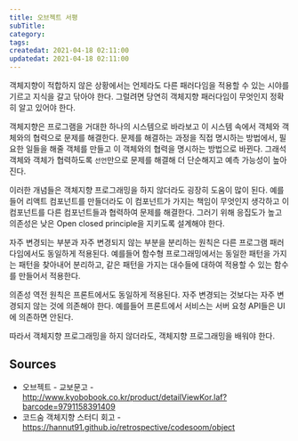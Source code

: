```yaml
---
title: 오브젝트 서평
subTitle:
category:
tags:
createdat: 2021-04-18 02:11:00
updatedat: 2021-04-18 02:11:00
---
```


객체지향이 적합하지 않은 상황에서는 언제라도 다른 패러다임을 적용할 수 있는 시야를 기르고 지식을 갈고 닦아야 한다. 그럴려면 당연히 객체지향 패러다임이 무엇인지 정확히 알고 있어야 한다.  

객체지향은 프로그램을 거대한 하나의 시스템으로 바라보고 이 시스템 속에서 객체와 객체와의 협력으로 문제를 해결한다. 문제를 해결하는 과정을 직접 명시하는 방법에서, 필요한 일들을 해줄 객체를 만들고 이 객체와의 협력을 명시하는 방법으로 바뀐다. 그래석 객체와 객체가 협력하도록 `선언`만으로 문제를 해결해 더 단순해지고 예측 가능성이 높아진다.  

이러한 개념들은 객체지향 프로그래밍을 하지 않더라도 굉장히 도움이 많이 된다. 예를들어 리액트 컴포넌트를 만들더라도 이 컴포넌트가 가지는 책임이 무엇인지 생각하고 이 컴포넌트를 다른 컴포넌트들과 협력하여 문제를 해결한다. 그러기 위해 응집도가 높고 의존성은 낮은 Open closed principle을 지키도록 설계해야 한다.  

자주 변경되는 부분과 자주 변경되지 않는 부분을 분리하는 원칙은 다른 프로그램 패러다임에서도 동일하게 적용된다. 예를들어 함수형 프로그래밍에서는 동일한 패턴을 가지는 패턴을 찾아내어 분리하고, 같은 패턴을 가지는 대수들에 대하여 적용할 수 있는 함수를 만들어서 적용한다.  

의존성 역전 원칙은 프론트에서도 동일하게 적용된다. 자주 변경되는 것보다는 자주 변경되지 않는 것에 의존해야 한다. 예를들어 프론트에서 서비스는 서버 요청 API들은 UI에 의존하면 안된다.  

따라서 객체지향 프로그래밍을 하지 않더라도, 객체지향 프로그래밍을 배워야 한다.

## Sources

* 오브젝트 - 교보문고 - <http://www.kyobobook.co.kr/product/detailViewKor.laf?barcode=9791158391409>
* 코드숨 객체지향 스터디 회고 - <https://hannut91.github.io/retrospective/codesoom/object>

